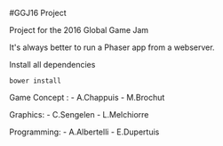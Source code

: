 #GGJ16 Project

Project for the 2016 Global Game Jam

It's always better to run a Phaser app from a webserver.

Install all dependencies
    
    bower install
    
Game Concept :
    - A.Chappuis
    - M.Brochut

Graphics:
    - C.Sengelen
    - L.Melchiorre
    
Programming:
    - A.Albertelli
    - E.Dupertuis
